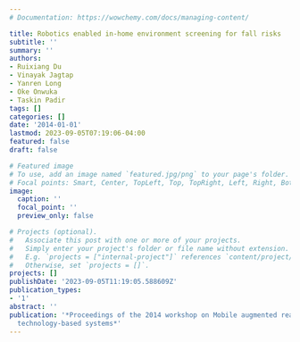 ```yaml
---
# Documentation: https://wowchemy.com/docs/managing-content/

title: Robotics enabled in-home environment screening for fall risks
subtitle: ''
summary: ''
authors:
- Ruixiang Du
- Vinayak Jagtap
- Yanren Long
- Oke Onwuka
- Taskin Padir
tags: []
categories: []
date: '2014-01-01'
lastmod: 2023-09-05T07:19:06-04:00
featured: false
draft: false

# Featured image
# To use, add an image named `featured.jpg/png` to your page's folder.
# Focal points: Smart, Center, TopLeft, Top, TopRight, Left, Right, BottomLeft, Bottom, BottomRight.
image:
  caption: ''
  focal_point: ''
  preview_only: false

# Projects (optional).
#   Associate this post with one or more of your projects.
#   Simply enter your project's folder or file name without extension.
#   E.g. `projects = ["internal-project"]` references `content/project/deep-learning/index.md`.
#   Otherwise, set `projects = []`.
projects: []
publishDate: '2023-09-05T11:19:05.588609Z'
publication_types:
- '1'
abstract: ''
publication: '*Proceedings of the 2014 workshop on Mobile augmented reality and robotic
  technology-based systems*'
---
```

